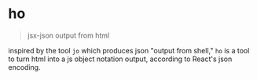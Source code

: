 # ho

> jsx-json output from html

inspired by the tool `jo` which produces json "output from shell," `ho` is a tool to turn html into a js object notation output, according to React's json encoding.
